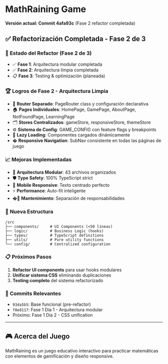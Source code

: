 # MathRaining Game

**Versión actual: Commit 4afa93c** (Fase 2 refactor completada)

## ✅ Refactorización Completada - Fase 2 de 3

### 🚀 **Estado del Refactor (Fase 2 de 3)**
- ✅ **Fase 1**: Arquitectura modular completada
- ✅ **Fase 2**: Arquitectura limpia completada
- 📋 **Fase 3**: Testing & optimización (planeada)

### 🏆 **Logros de Fase 2 - Arquitectura Limpia**
- 🔀 **Router Separado**: PageRouter class y configuración declarativa
- 🏠 **Pages Individuales**: HomePage, GamePage, AboutPage, NotFoundPage, LearningPage
- 🗂️ **Stores Centralizados**: gameStore, responsiveStore, themeStore
- ⚙️ **Sistema de Config**: GAME_CONFIG con feature flags y breakpoints
- 🎯 **Lazy Loading**: Componentes cargados dinámicamente
- � **Responsive Navigation**: SubNav consistente en todas las páginas de juego

### 📈 **Mejoras Implementadas**
- 🎯 **Arquitectura Modular**: 43 archivos organizados
- 🛡️ **Type Safety**: 100% TypeScript strict
- 📱 **Mobile Responsive**: Texto centrado perfecto
- ⚡ **Performance**: Auto-fit inteligente
- �🔧 **Mantenimiento**: Separación de responsabilidades

### 📁 **Nueva Estructura**
```
/src
├── components/     # UI Components (<50 líneas)
├── logic/          # Business Logic (hooks)
├── types/          # TypeScript definitions
├── utils/          # Pure utility functions
└── config/         # Centralized configuration
```

### 📋 **Próximos Pasos**
1. **Refactor UI components** para usar hooks modulares
2. **Unificar sistema CSS** eliminando duplicaciones
3. **Testing completo** del sistema refactorizado

### 🔗 **Commits Relevantes**
- `93da5b5`: Base funcional (pre-refactor)
- `f0e8117`: Fase 1 Día 1 - Arquitectura modular
- Próximo: Fase 1 Día 2 - CSS unification

---

## 🎮 **Acerca del Juego**
MathRaining es un juego educativo interactivo para practicar matemáticas con elementos de gamificación y diseño responsive.
